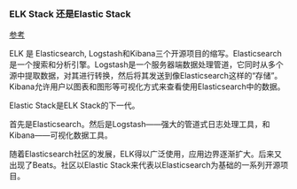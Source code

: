 ### ELK Stack 还是Elastic Stack

[参考](https://www.elastic.co/cn/elk-stack)

ELK 是 Elasticsearch, Logstash和Kibana三个开源项目的缩写。Elasticsearch是一个搜索和分析引擎。Logstash是一个服务器端数据处理管道，它同时从多个源中提取数据，对其进行转换，然后将其发送到像Elasticsearch这样的“存储”。Kibana允许用户以图表和图形等可视化方式来查看使用Elasticsearch中的数据。

Elastic Stack是ELK Stack的下一代。

首先是Elasticsearch。然后是Logstash——强大的管道式日志处理工具，和Kibana——可视化数据工具。

随着Elasticsearch社区的发展，ELK得以广泛使用，应用边界逐渐扩大。后来又出现了Beats。社区以Elastic Stack来代表以Elasticsearch为基础的一系列开源项目。
